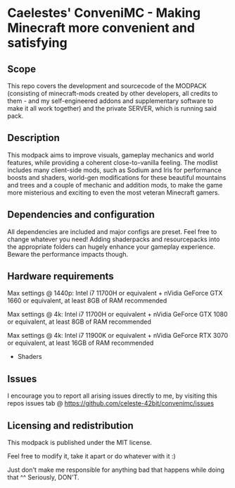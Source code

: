# Caelestes' ConveniMC - Making Minecraft more convenient and satisfying

## Scope

This repo covers the development and sourcecode of the MODPACK (consisting of minecraft-mods created by other developers, all credits to them - and my self-engineered addons and supplementary software to make it all work together) and the private SERVER, which is running said pack.

## Description

This modpack aims to improve visuals, gameplay mechanics and world features, while providing a coherent close-to-vanilla feeling.
The modlist includes many client-side mods, such as Sodium and Iris for performance boosts and shaders, world-gen modifications for these beautiful mountains and trees and a couple of mechanic and addition mods, to make
the game more misterious and exciting to even the most veteran Minecraft gamers.

## Dependencies and configuration

All dependencies are included and major configs are preset. Feel free to change whatever you need!
Adding shaderpacks and resourcepacks into the appropriate folders can hugely enhance your gameplay experience. Beware the performance impacts though.

## Hardware requirements

Max settings @ 1440p: Intel i7 11700H or equivalent + nVidia GeForce GTX 1660 or equivalent, at least 8GB of RAM recommended

Max settings @ 4k:    Intel i7 11700H or equivalent + nVidia GeForce GTX 1080 or equivalent, at least 8GB of RAM recommended

Max settings @ 4k:    Intel i7 11900K or equivalent + nVidia GeForce RTX 3070 or equivalent, at least 16GB of RAM recommended
+ Shaders

## Issues

I encourage you to report all arising issues directly to me, by visiting this repos issues tab @ https://github.com/celeste-42bit/convenimc/issues

## Licensing and redistribution

This modpack is published under the MIT license.

Feel free to modify it, take it apart or do whatever with it :)

Just don't make me responsible for anything bad that happens while doing that ^^
Seriously, DON'T.
